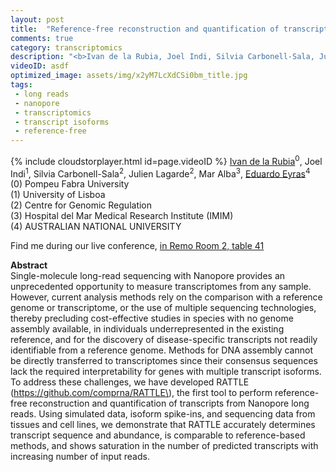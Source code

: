 ```yaml
---
layout: post
title:  "Reference-free reconstruction and quantification of transcriptomes from Nanopore long-read sequencing"
comments: true
category: transcriptomics
description: "<b>Ivan de la Rubia, Joel Indi, Silvia Carbonell-Sala, Julien Lagarde, Mar Alba, Eduardo Eyras</b><br/>Single-molecule long-read sequencing with Nanopore..."
videoID: asdf
optimized_image: assets/img/x2yM7LcXdCSi0bm_title.jpg
tags:
 - long reads
 - nanopore
 - transcriptomics
 - transcript isoforms
 - reference-free
---
```

{% include cloudstorplayer.html id=page.videoID %}
[Ivan de la Rubia](https://github.com/comprna/RATTLE)<sup>0</sup>, Joel Indi<sup>1</sup>, Silvia Carbonell-Sala<sup>2</sup>, Julien Lagarde<sup>2</sup>, Mar Alba<sup>3</sup>, [<u>Eduardo Eyras</u>](https://github.com/comprna/RATTLE)<sup>4</sup><br/>
\(0\) Pompeu Fabra University<br/>
\(1\) University of Lisboa<br/>
\(2\) Centre for Genomic Regulation<br/>
\(3\) Hospital del Mar Medical Research Institute (IMIM)<br/>
\(4\) AUSTRALIAN NATIONAL UNIVERSITY

Find me during our live conference, [in Remo Room 2, table 41](https://remo.co)

<b>Abstract</b><br/>
Single-molecule long-read sequencing with Nanopore provides an unprecedented opportunity to measure transcriptomes from any sample. However, current analysis methods rely on the comparison with a reference genome or transcriptome, or the use of multiple sequencing technologies, thereby precluding cost-effective studies in species with no genome assembly available, in individuals underrepresented in the existing reference, and for the discovery of disease-specific transcripts not readily identifiable from a reference genome. Methods for DNA assembly cannot be directly transferred to transcriptomes since their consensus sequences lack the required interpretability for genes with multiple transcript isoforms. To address these challenges, we have developed RATTLE \(https://github.com/comprna/RATTLE\), the first tool to perform reference-free reconstruction and quantification of transcripts from Nanopore long reads. Using simulated data, isoform spike-ins, and sequencing data from tissues and cell lines, we demonstrate that RATTLE accurately determines transcript sequence and abundance, is comparable to reference-based methods, and shows saturation in the number of predicted transcripts with increasing number of input reads.
